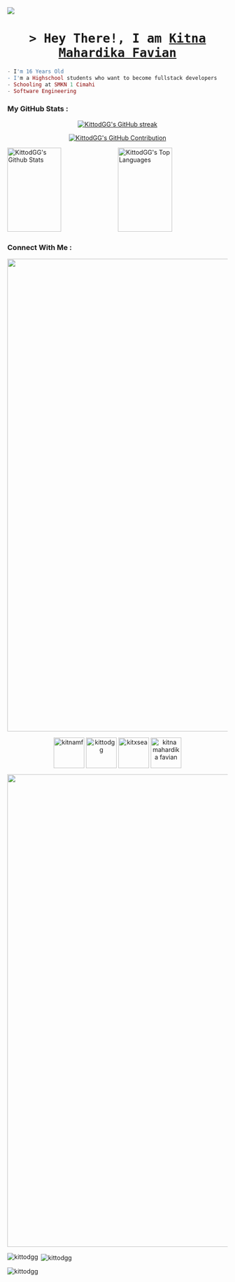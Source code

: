 <img src="https://github.com/Anmol-Baranwal/Cool-GIFs-For-GitHub/assets/74038190/d48893bd-0757-481c-8d7e-ba3e163feae7" />
<h1 align="center">
        <samp>
          &gt; Hey There!, I am <b><a target="_blank" href="kitnamf.my.id">Kitna Mahardika Favian</a></b>
        </samp>
</h1>

```elixir
- I'm 16 Years Old
- I'm a Highschool students who want to become fullstack developers
- Schooling at SMKN 1 Cimahi
- Software Engineering 
```

<h3 align="left">My GitHub Stats : </h3>

<p align="center">
  <a href="https://github.com/kittodgg">
    <img src="https://github-readme-streak-stats.herokuapp.com/?user=kittodgg&theme=radical&border=7F3FBF&background=0D1117" alt="KittodGG's GitHub streak"/>
  </a>
</p>

<p align="center">
  <a href="https://github.com/kittodgg">
    <img src="https://github-profile-summary-cards.vercel.app/api/cards/profile-details?username=kittodgg&theme=radical" alt="KittodGG's GitHub Contribution"/>
  </a>
</p>

<a> 
    <a href="https://github.com/kittodgg"><img alt="KittodGG's Github Stats" src="https://denvercoder1-github-readme-stats.vercel.app/api?username=kittodgg&show_icons=true&count_private=true&theme=react&border_color=7F3FBF&bg_color=0D1117&title_color=F85D7F&icon_color=F8D866" height="192px" width="49.5%"/></a>
  <a href="https://github.com/kittodgg"><img alt="KittodGG's Top Languages" src="https://denvercoder1-github-readme-stats.vercel.app/api/top-langs/?username=kittodgg&langs_count=8&layout=compact&theme=react&border_color=7F3FBF&bg_color=0D1117&title_color=F85D7F&icon_color=F8D866" height="192px" width="49.5%"/></a>
  <br/>
</a>

<h3 align="left">Connect With Me :</h3>

<img src="https://user-images.githubusercontent.com/74038190/212284100-561aa473-3905-4a80-b561-0d28506553ee.gif" width="1080">

<p align="center">
<a href="https://www.linkedin.com/in/kitna-mahardika-favian-77801729b?utm_source=share&utm_campaign=share_via&utm_content=profile&utm_medium=android_app" target="blank"><img align="center" src="https://user-images.githubusercontent.com/74038190/235294012-0a55e343-37ad-4b0f-924f-c8431d9d2483.gif" alt="kitnamf" height="70" width="70" /></a>
<a href="https://fb.com/kittodgg" target="blank"><img align="center" src="https://user-images.githubusercontent.com/74038190/235294010-ec412ef5-e3da-4efa-b1d4-0ab4d4638755.gif" alt="kittodgg" height="70" width="70" /></a>
<a href="https://instagram.com/kitxsea" target="blank"><img align="center" src="https://user-images.githubusercontent.com/74038190/235294013-a33e5c43-a01c-43f6-b44d-a406d8b4ab75.gif" alt="kitxsea" height="70" width="70" /></a>
<a href="https://www.youtube.com/@kitnamahardikafavian410" target="blank"><img align="center" src="https://user-images.githubusercontent.com/74038190/235294007-de441046-823e-4eff-89bf-d4df52858b65.gif" alt="kitna mahardika favian" height="70" width="70" /></a>
</p>

<img src="https://user-images.githubusercontent.com/74038190/212284100-561aa473-3905-4a80-b561-0d28506553ee.gif" width="1080">

<p><img align="left" src="https://github-readme-stats.vercel.app/api/top-langs?username=kittodgg&show_icons=true&locale=en&layout=compact" alt="kittodgg" /></p>

<p>&nbsp;<img align="center" src="https://github-readme-stats.vercel.app/api?username=kittodgg&show_icons=true&theme=dracula&locale=en" alt="kittodgg" /></p>

<p><img align="center" src="https://github-readme-streak-stats.herokuapp.com/?user=kittodgg&" alt="kittodgg" /></p>